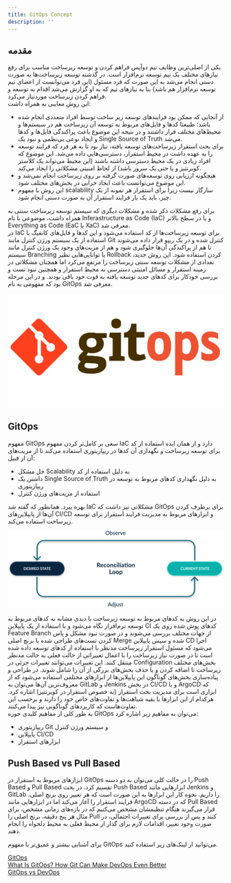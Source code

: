 ```yaml
---
title: GitOps Concept
description: ''
---
```


## مقدمه
یکی از اصلی‌ترین وظایف تیم دوآپس فراهم کردن و توسعه زیرساخت مناسب برای رفع نیازهای مختلف یک تیم توسعه نرم‌افزار است. در گذشته توسعه زیرساخت‌ها به صورت دستی انجام می‌شد به این صورت که فرد مسئول
(این فرد می‌توانست از اعضای تیم توسعه نرم‌افزار هم باشد)
بنا به نیازهای تیم که به او گزارش می‌شد اقدام به توسعه و فراهم کردن زیرساخت موردنیاز می‌کرد.  
این روش معایبی به همراه داشت: 
* از آنجایی که ممکن بود فرایندهای توسعه زیر ساخت توسط افراد متعددی انجام شده باشد؛ طبیعتا کدها و فایل‌های مربوط به توسعه آن زیرساخت هم در سیستم‌ها و محیط‌های مختلف قرار داشتند و در نتیجه این موضوع باعث پراکندگی فایل‌ها و کدها و ایجاد نوعی بی‌نظمی و نبود یک
Single Source of Truth
می‌شد.  
* برای بحث استقرار زیرساخت‌های توسعه یافته، نیاز بود تا به هر فرد که فرایند توسعه را به عهده داشت در محیط استقرار، دسترسی‌هایی داده می‌شد. این موضوع که افراد زیادی در یک محیط دسترسی داشته باشند
(این محیط می‌تواند یک کلاستر کوبرنتیز و یا حتی یک سرور باشد)
از لحاظ امنیتی مشکلاتی را ایجاد می‌کند.  
* هیچگونه ارزیابی روی توسعه‌های صورت گرفته بر روی زیرساخت انجام نمی‌شد و این موضوع می‌توانست باعث ایجاد خرابی در بخش‌های مختلف شود.  
* این روش با مفهوم
scalability
سازگار نیست زیرا برای استقرار هر نمونه از یک چیز، باید یک بار فرایند استقرار آن به صورت دستی انجام شود.  

برای رفع مشکلات ذکر شده و مشکلات دیگری که سیستم توسعه زیرساخت سنتی به همراه داشت، موضوعی با نام
Inferastructure as Code (IaC)
و یا در سطح بالاتر
Everything as Code (EaC یا XaC)
معرفی شد.  
در
IaC
برای توسعه زیرساخت‌ها از کد استفاده می‌شود و این کدها و فایل‌های کانفیگ با استفاده از یک سیستم ورژن کنترل مانند
Git
کنترل شده و در یک ریپو قرار داده می‌شوند تا هم از پراکندگی آن‌ها جلوگیری شود و هم از مزیت‌های وجود یک ورژن کنترل مانند سیستم
Branching
یا توانایی‌هایی نظیر
Rollback
کردن استفاده شود. این روش جدید، تعدادی از مشکلات توسعه سنتی زیرساخت را مرتفع می‌کرد اما همچنان مشکلاتی در زمینه استقرار و مسائل امنیتی دسترسی به محیط استقرار و همچنین نبود تست و بررسی خودکار برای کدهای جدید توسعه یافته به قوت خود باقی بودند. و در این مرحله بود که مفهومی به نام
GitOps
معرفی شد.  

!["GitOps Logo"](./images/devops-13-gitops-gitops-logo.png "GitOps Logo")

## GitOps
مفهوم
GitOps
سعی بر کامل‌تر کردن مفهوم
IaC
دارد و از همان ایده استفاده از کد برای توسعه زیرساخت و نگهداری آن کدها در ریپازیتوری استفاده می‌کند تا از مزیت‌های آن از قبیل: 

* حل مشکل
Scalability
به دلیل استفاده از کد
* داشتن یک
Single Source of Truth
به دلیل نگهداری کدهای مربوط به توسعه در ریپازیتوری
* استفاده از مزیت‌های ورژن کنترل  

بهره ببرد. همانطور که گفته شد
IaC
مشکلاتی نیز داشت که 
GitOps
برای برطرف کردن آن‌ها از پایپلاین‌های
CI/CD
و ابزارهای مربوط به مدیریت فرایند استقرار برای توسعه زیرساخت استفاده می‌کند.  

!["Push Based vs Pull Based"](./images/devops-13-gitops-push-vs-pull-based.png "Push Based vs Pull Based")

در این روش به کدهای مربوط به توسعه زیرساخت با دیدی مشابه به کدهای مربوط به توسعه نرم‌افزار نگاه می‌شود و با استفاده از یک پایپلاین
CI
کدهای پوش شده روی یک
Feature Branch
از جهات مختلف بررسی می‌شوند و در صورت نبود مشکل و پاس کردن تست‌های طراحی شده با برنچ اصلی 
Merge
شده و سپس پایپلاین
CD
اجرا می‌شود که مسئول استقرار زیرساخت مدنظر با استفاده از کدهای توسعه داده شده است تا در صورت نیاز زیرساخت را با اعمال تغییراتی از حالت فعلی به حالت مدنظر منتقل کنند. این تغییرات می‌توانند تغییرات جزئی در 
Configuration
بخش‌های مختلف زیرساخت تا اضافه کردن و یا حذف بخش‌های بزرگی از آن را شامل شوند. در طراحی و پیاده‌سازی بخش‌های گوناگون این پایپلاین‌ها از ابزارهای مختلفی استفاده می‌شود که از معروف‌ترین آن‌ها می‌توان به
GitLab
و
Jenkins
در بخش
CI/CD
و یا
ArgoCD
که ابزاری است برای مدیریت بحث استقرار 
(به خصوص استقرار در کوبرنتیز)
اشاره کرد. هرکدام از این ابزارها با بقیه شباهت‌ها و تفاوت‌های خاص خود را دارند و برحسب این تفاوت‌هاست که کاربردهای گوناگونی نیز پیدا می‌کنند.  
به طور کلی از مفاهیم کلیدی حوزه
GitOps
می‌توان به مفاهیم زیر اشاره کرد:  

* ریپازیتوری
Git
و سیستم ورژن کنترل
* پایپلاین
CI/CD
* ابزارهای استقرار

## Push Based vs Pull Based
ابزارهای مربوط به استقرار در 
GitOps
را در حالت کلی می‌توان به دو دسته
Push Based
و 
Pull Based
تقسیم کرد. در بحث
Push Based
ابزارهایی مانند
Jenkins
و
GitLab
را داریم. نحوه کار این ابزارها به این صورت است که هر تغییر روی برنچ اصلی، فرایند استقرار را آغاز می‌کند اما در ابزارهایی مانند
ArgoCD
که در دسته
Pull Based
قرار می‌گیرند هنگام تنظیمشان مشخص می‌کنیم که در بازه‌های زمانی مشخص، برای مثال هر پنج دقیقه، برنچ اصلی را
Pull
کنند و پس از بررسی برای تغییرات احتمالی، در صورت وجود تغییر، اقدامات لازم برای گذار از محیط فعلی به محیط دلخواه را انجام دهند. 

برای آشنایی بیشتر و عمیق‌تر با مفهوم
GitOps
می‌توانید از لینک‌های زیر استفاده کنید.  

[GitOps](https://www.gitops.tech)  
[What Is GitOps? How Git Can Make DevOps Even Better](https://codefresh.io/learn/gitops/#:~:text=GitOps%20can%20be%20used%20to,move%20toward%20continuous%20operating%20models.)  
[GitOps vs DevOps](https://opstree.com/blog/2024/01/04/unraveling-the-differences-between-gitops-and-devops/#:~:text=DevOps%20provides%20a%20holistic%20approach,of%20truth%20for%20configuration%20management.)  